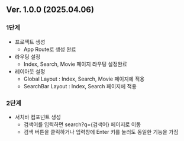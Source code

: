 ## Ver. 1.0.0 (2025.04.06)

### 1단계

- 프로젝트 생성
  - App Route로 생성 완료
- 라우팅 설정
  - Index, Search, Movie 페이지 라우팅 설정완료
- 레이아웃 설정
  - Global Layout : Index, Search, Movie 페이지에 적용
  - SearchBar Layout : Index, Search 페이지에 적용

### 2단계

- 서치바 컴포넌트 생성
  - 검색어를 입력하면 search?q={검색어} 페이지로 이동
  - 검색 버튼을 클릭하거나 입력창에 Enter 키를 눌러도 동일한 기능을 가짐
